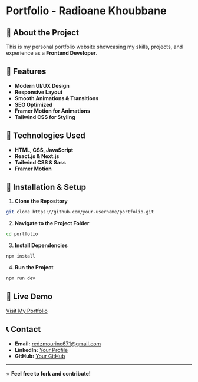 # Portfolio - Radioane Khoubbane

## 🚀 About the Project
This is my personal portfolio website showcasing my skills, projects, and experience as a **Frontend Developer**.

## 🌟 Features
- **Modern UI/UX Design**
- **Responsive Layout**
- **Smooth Animations & Transitions**
- **SEO Optimized**
- **Framer Motion for Animations**
- **Tailwind CSS for Styling**

## 📌 Technologies Used
- **HTML, CSS, JavaScript**
- **React.js & Next.js**
- **Tailwind CSS & Sass**
- **Framer Motion**


## 📜 Installation & Setup
1. **Clone the Repository**
```sh
git clone https://github.com/your-username/portfolio.git
```

2. **Navigate to the Project Folder**
```sh
cd portfolio
```

3. **Install Dependencies**
```sh
npm install
```

4. **Run the Project**
```sh
npm run dev
```

## 🔗 Live Demo
[Visit My Portfolio](https://yourwebsite.com)

## 📞 Contact
- **Email:** redzmourine671@gmail.com
- **LinkedIn:** [Your Profile](https://www.linkedin.com/in/khoubbane-radioane-09a8ab245/)
- **GitHub:** [Your GitHub](https://github.com/radwaneinbox)

---
⭐ **Feel free to fork and contribute!**

